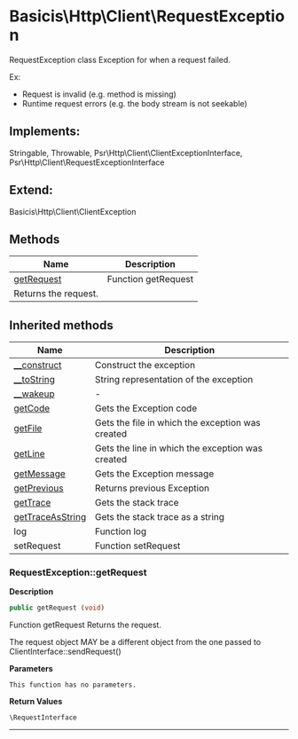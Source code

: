 # Basicis\Http\Client\RequestException  

RequestException class
Exception for when a request failed.

Ex:
- Request is invalid (e.g. method is missing)
- Runtime request errors (e.g. the body stream is not seekable)  

## Implements:
Stringable, Throwable, Psr\Http\Client\ClientExceptionInterface, Psr\Http\Client\RequestExceptionInterface

## Extend:

Basicis\Http\Client\ClientException

## Methods

| Name | Description |
|------|-------------|
|[getRequest](#requestexceptiongetrequest)|Function getRequest
Returns the request.|

## Inherited methods

| Name | Description |
|------|-------------|
| [__construct](https://secure.php.net/manual/en/exception.__construct.php) | Construct the exception |
| [__toString](https://secure.php.net/manual/en/exception.__tostring.php) | String representation of the exception |
| [__wakeup](https://secure.php.net/manual/en/exception.__wakeup.php) | - |
| [getCode](https://secure.php.net/manual/en/exception.getcode.php) | Gets the Exception code |
| [getFile](https://secure.php.net/manual/en/exception.getfile.php) | Gets the file in which the exception was created |
| [getLine](https://secure.php.net/manual/en/exception.getline.php) | Gets the line in which the exception was created |
| [getMessage](https://secure.php.net/manual/en/exception.getmessage.php) | Gets the Exception message |
| [getPrevious](https://secure.php.net/manual/en/exception.getprevious.php) | Returns previous Exception |
| [getTrace](https://secure.php.net/manual/en/exception.gettrace.php) | Gets the stack trace |
| [getTraceAsString](https://secure.php.net/manual/en/exception.gettraceasstring.php) | Gets the stack trace as a string |
|log|Function log|
|setRequest|Function setRequest|



### RequestException::getRequest  

**Description**

```php
public getRequest (void)
```

Function getRequest
Returns the request. 

The request object MAY be a different object from the one passed to ClientInterface::sendRequest() 

**Parameters**

`This function has no parameters.`

**Return Values**

`\RequestInterface`




<hr />

